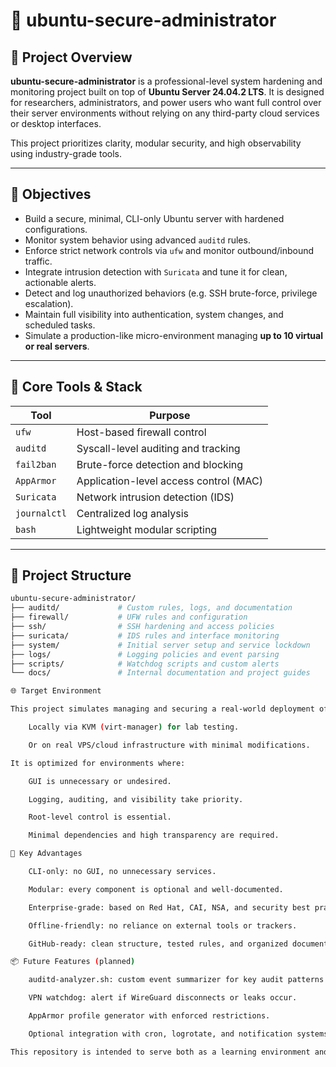 # 🔐 ubuntu-secure-administrator

## 📘 Project Overview

**ubuntu-secure-administrator** is a professional-level system hardening and monitoring project built on top of **Ubuntu Server 24.04.2 LTS**. It is designed for researchers, administrators, and power users who want full control over their server environments without relying on any third-party cloud services or desktop interfaces.

This project prioritizes clarity, modular security, and high observability using industry-grade tools.

---

## 🎯 Objectives

- Build a secure, minimal, CLI-only Ubuntu server with hardened configurations.
- Monitor system behavior using advanced `auditd` rules.
- Enforce strict network controls via `ufw` and monitor outbound/inbound traffic.
- Integrate intrusion detection with `Suricata` and tune it for clean, actionable alerts.
- Detect and log unauthorized behaviors (e.g. SSH brute-force, privilege escalation).
- Maintain full visibility into authentication, system changes, and scheduled tasks.
- Simulate a production-like micro-environment managing **up to 10 virtual or real servers**.

---

## 🧰 Core Tools & Stack

| Tool        | Purpose                                |
|-------------|----------------------------------------|
| `ufw`       | Host-based firewall control            |
| `auditd`    | Syscall-level auditing and tracking    |
| `fail2ban`  | Brute-force detection and blocking     |
| `AppArmor`  | Application-level access control (MAC) |
| `Suricata`  | Network intrusion detection (IDS)      |
| `journalctl`| Centralized log analysis               |
| `bash`      | Lightweight modular scripting          |

---

## 🧱 Project Structure

```bash
ubuntu-secure-administrator/
├── auditd/             # Custom rules, logs, and documentation
├── firewall/           # UFW rules and configuration
├── ssh/                # SSH hardening and access policies
├── suricata/           # IDS rules and interface monitoring
├── system/             # Initial server setup and service lockdown
├── logs/               # Logging policies and event parsing
├── scripts/            # Watchdog scripts and custom alerts
└── docs/               # Internal documentation and project guides

🌐 Target Environment

This project simulates managing and securing a real-world deployment of up to 10 Ubuntu servers, either:

    Locally via KVM (virt-manager) for lab testing.

    Or on real VPS/cloud infrastructure with minimal modifications.

It is optimized for environments where:

    GUI is unnecessary or undesired.

    Logging, auditing, and visibility take priority.

    Root-level control is essential.

    Minimal dependencies and high transparency are required.

🚀 Key Advantages

    CLI-only: no GUI, no unnecessary services.

    Modular: every component is optional and well-documented.

    Enterprise-grade: based on Red Hat, CAI, NSA, and security best practices.

    Offline-friendly: no reliance on external tools or trackers.

    GitHub-ready: clean structure, tested rules, and organized documentation.

📦 Future Features (planned)

    auditd-analyzer.sh: custom event summarizer for key audit patterns.

    VPN watchdog: alert if WireGuard disconnects or leaks occur.

    AppArmor profile generator with enforced restrictions.

    Optional integration with cron, logrotate, and notification systems.

This repository is intended to serve both as a learning environment and as a production-grade reference for secure server administration.







